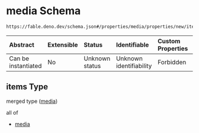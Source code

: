 # media Schema

```txt
https://fable.deno.dev/schema.json#/properties/media/properties/new/items
```



| Abstract            | Extensible | Status         | Identifiable            | Custom Properties | Additional Properties | Access Restrictions | Defined In                                                 |
| :------------------ | :--------- | :------------- | :---------------------- | :---------------- | :-------------------- | :------------------ | :--------------------------------------------------------- |
| Can be instantiated | No         | Unknown status | Unknown identifiability | Forbidden         | Allowed               | none                | [schema.json\*](../out/schema.json "open original schema") |

## items Type

merged type ([media](schema-properties-media-properties-new-media.md))

all of

*   [media](media.md "check type definition")
